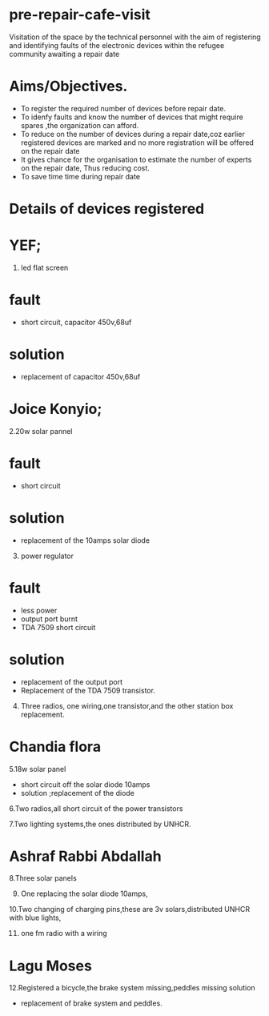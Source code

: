 # pre-repair-cafe-visit
Visitation of the space by the technical personnel with the aim of registering and identifying faults of the electronic devices within the refugee community awaiting a repair date
# Aims/Objectives.
- To register the required number of devices before repair date.
- To idenfy faults and know the number of devices that might require spares ,the organization can afford.
- To reduce on the number of devices during a repair date,coz earlier registered devices are marked and no more registration will be offered on the repair date
- It gives chance for the organisation to estimate the number of experts on the repair date,
  Thus reducing cost.
- To save time time during repair date

# Details of devices registered
# YEF;

1. led flat screen

# fault
  - short circuit,
  capacitor 450v,68uf 

# solution
  - replacement of capacitor 450v,68uf

# Joice Konyio;
2.20w solar pannel
# fault
- short circuit
# solution
- replacement of the 10amps solar diode

3. power regulator
# fault
  - less power
  - output port burnt
  - TDA 7509 short circuit
  
  # solution 
  - replacement of the output port
  - Replacement of the TDA 7509 transistor.
 4. Three radios, one wiring,one transistor,and the other station box replacement.
 # Chandia flora
 
 5.18w solar panel
 - short circuit off the solar diode 10amps
 - solution ;replacement of the diode
 
6.Two radios,all short circuit of the power transistors
 
7.Two lighting systems,the ones distributed by UNHCR.
 
# Ashraf Rabbi Abdallah

8.Three solar panels

9. One replacing the solar diode 10amps,

10.Two changing of charging pins,these are 3v solars,distributed UNHCR with blue lights,

11. one fm radio with a wiring 
 # Lagu Moses
12.Registered a bicycle,the brake system missing,peddles missing
   solution
 - replacement of brake system and peddles.


                                
                                                                           
